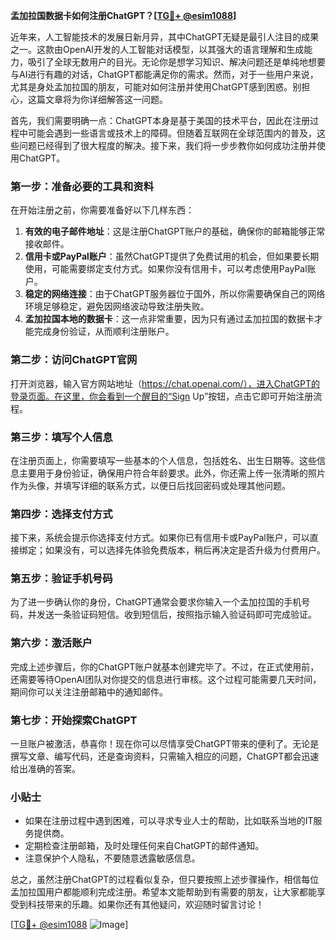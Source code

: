 **孟加拉国数据卡如何注册ChatGPT？[[TG💪+ @esim1088](https://t.me/s/esim1088)]**

近年来，人工智能技术的发展日新月异，其中ChatGPT无疑是最引人注目的成果之一。这款由OpenAI开发的人工智能对话模型，以其强大的语言理解和生成能力，吸引了全球无数用户的目光。无论你是想学习知识、解决问题还是单纯地想要与AI进行有趣的对话，ChatGPT都能满足你的需求。然而，对于一些用户来说，尤其是身处孟加拉国的朋友，可能对如何注册并使用ChatGPT感到困惑。别担心，这篇文章将为你详细解答这一问题。

首先，我们需要明确一点：ChatGPT本身是基于美国的技术平台，因此在注册过程中可能会遇到一些语言或技术上的障碍。但随着互联网在全球范围内的普及，这些问题已经得到了很大程度的解决。接下来，我们将一步步教你如何成功注册并使用ChatGPT。

### 第一步：准备必要的工具和资料

在开始注册之前，你需要准备好以下几样东西：

1. **有效的电子邮件地址**：这是注册ChatGPT账户的基础，确保你的邮箱能够正常接收邮件。
2. **信用卡或PayPal账户**：虽然ChatGPT提供了免费试用的机会，但如果要长期使用，可能需要绑定支付方式。如果你没有信用卡，可以考虑使用PayPal账户。
3. **稳定的网络连接**：由于ChatGPT服务器位于国外，所以你需要确保自己的网络环境足够稳定，避免因网络波动导致注册失败。
4. **孟加拉国本地的数据卡**：这一点非常重要，因为只有通过孟加拉国的数据卡才能完成身份验证，从而顺利注册账户。

### 第二步：访问ChatGPT官网

打开浏览器，输入官方网站地址（https://chat.openai.com/），进入ChatGPT的登录页面。在这里，你会看到一个醒目的“Sign Up”按钮，点击它即可开始注册流程。

### 第三步：填写个人信息

在注册页面上，你需要填写一些基本的个人信息，包括姓名、出生日期等。这些信息主要用于身份验证，确保用户符合年龄要求。此外，你还需上传一张清晰的照片作为头像，并填写详细的联系方式，以便日后找回密码或处理其他问题。

### 第四步：选择支付方式

接下来，系统会提示你选择支付方式。如果你已有信用卡或PayPal账户，可以直接绑定；如果没有，可以选择先体验免费版本，稍后再决定是否升级为付费用户。

### 第五步：验证手机号码

为了进一步确认你的身份，ChatGPT通常会要求你输入一个孟加拉国的手机号码，并发送一条验证码短信。收到短信后，按照指示输入验证码即可完成验证。

### 第六步：激活账户

完成上述步骤后，你的ChatGPT账户就基本创建完毕了。不过，在正式使用前，还需要等待OpenAI团队对你提交的信息进行审核。这个过程可能需要几天时间，期间你可以关注注册邮箱中的通知邮件。

### 第七步：开始探索ChatGPT

一旦账户被激活，恭喜你！现在你可以尽情享受ChatGPT带来的便利了。无论是撰写文章、编写代码，还是查询资料，只需输入相应的问题，ChatGPT都会迅速给出准确的答案。

### 小贴士

- 如果在注册过程中遇到困难，可以寻求专业人士的帮助，比如联系当地的IT服务提供商。
- 定期检查注册邮箱，及时处理任何来自ChatGPT的邮件通知。
- 注意保护个人隐私，不要随意透露敏感信息。

总之，虽然注册ChatGPT的过程看似复杂，但只要按照上述步骤操作，相信每位孟加拉国用户都能顺利完成注册。希望本文能帮助到有需要的朋友，让大家都能享受到科技带来的乐趣。如果你还有其他疑问，欢迎随时留言讨论！

[[TG💪+ @esim1088](https://t.me/s/esim1088) ![Image](https://i.postimg.cc/4NQfJmqS/Snipaste-2025-05-13-00-14-12.png)]